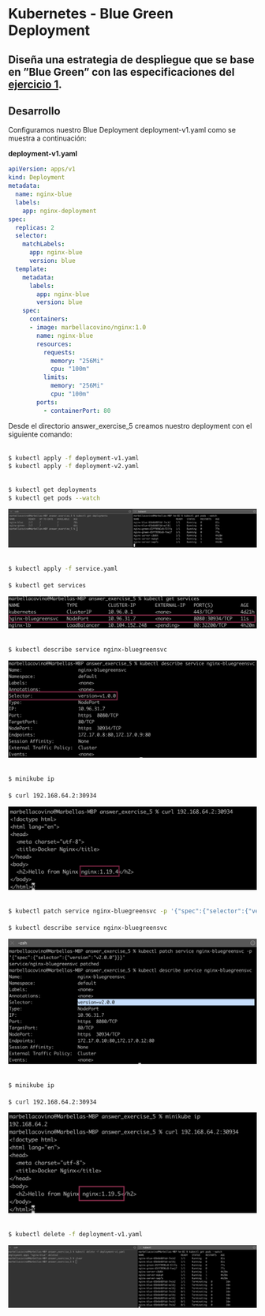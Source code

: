 # Kubernetes - Blue Green Deployment
## Diseña una estrategia de despliegue que se base en ”Blue Green” con las especificaciones del [ejercicio 1](https://github.com/marbellacovino/kube-exercises/tree/main/hw-02/answer_exercise_1).

## Desarrollo

Configuramos nuestro Blue Deployment deployment-v1.yaml como se muestra a continuación:

**deployment-v1.yaml**

```yaml
apiVersion: apps/v1
kind: Deployment
metadata:
  name: nginx-blue
  labels:
    app: nginx-deployment
spec:
  replicas: 2
  selector:
    matchLabels:
      app: nginx-blue
      version: blue
  template:
    metadata:
      labels: 
        app: nginx-blue
        version: blue
    spec:
      containers:
      - image: marbellacovino/nginx:1.0
        name: nginx-blue
        resources:
          requests:
            memory: "256Mi"
            cpu: "100m"
          limits:
            memory: "256Mi"
            cpu: "100m"
        ports:
          - containerPort: 80

```

Desde el directorio answer_exercise_5 creamos nuestro deployment con el siguiente comando:

```sh

$ kubectl apply -f deployment-v1.yaml
$ kubectl apply -f deployment-v2.yaml

```

```sh

$ kubectl get deployments
$ kubectl get pods --watch

```

![Alt text](https://github.com/marbellacovino/kube-exercises/blob/main/hw-02/images/bluegreen1.0.png  "Deployment")

```sh

$ kubectl apply -f service.yaml

$ kubectl get services

```
![Alt text](https://github.com/marbellacovino/kube-exercises/blob/main/hw-02/images/bluegreen1.1.png  "Deployment")

```sh

$ kubectl describe service nginx-bluegreensvc

```
![Alt text](https://github.com/marbellacovino/kube-exercises/blob/main/hw-02/images/bluegreen1.2.png  "Deployment")

```sh

$ minikube ip

$ curl 192.168.64.2:30934

```

![Alt text](https://github.com/marbellacovino/kube-exercises/blob/main/hw-02/images/bluegreen1.4.png  "Deployment")

```sh

$ kubectl patch service nginx-bluegreensvc -p '{"spec":{"selector":{"version":"v2.0.0"}}}'

$ kubectl describe service nginx-bluegreensvc

```

![Alt text](https://github.com/marbellacovino/kube-exercises/blob/main/hw-02/images/bluegreen1.5.png  "Deployment")

```sh

$ minikube ip

$ curl 192.168.64.2:30934

```
![Alt text](https://github.com/marbellacovino/kube-exercises/blob/main/hw-02/images/bluegreen1.6.png  "Deployment")

```sh

$ kubectl delete -f deployment-v1.yaml

```

 ![Alt text](https://github.com/marbellacovino/kube-exercises/blob/main/hw-02/images/bluegreen1.7.png  "Deployment")